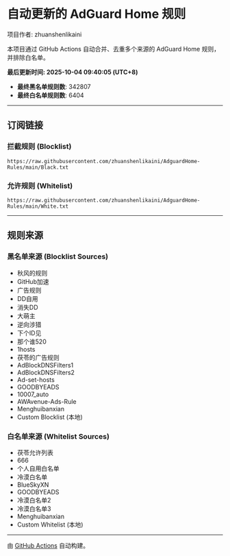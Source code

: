 # 自动更新的 AdGuard Home 规则
项目作者: zhuanshenlikaini

本项目通过 GitHub Actions 自动合并、去重多个来源的 AdGuard Home 规则，并排除白名单。

**最后更新时间: 2025-10-04 09:40:05 (UTC+8)**

- **最终黑名单规则数**: 342807
- **最终白名单规则数**: 6404

---

## 订阅链接

### 拦截规则 (Blocklist)

```
https://raw.githubusercontent.com/zhuanshenlikaini/AdguardHome-Rules/main/Black.txt
```

### 允许规则 (Whitelist)

```
https://raw.githubusercontent.com/zhuanshenlikaini/AdguardHome-Rules/main/White.txt
```

---

## 规则来源

### 黑名单来源 (Blocklist Sources)
- 秋风的规则
- GitHub加速
- 广告规则
- DD自用
- 消失DD
- 大萌主
- 逆向涉猎
- 下个ID见
- 那个谁520
- 1hosts
- 茯苓的广告规则
- AdBlockDNSFilters1
- AdBlockDNSFilters2
- Ad-set-hosts
- GOODBYEADS
- 10007_auto
- AWAvenue-Ads-Rule
- Menghuibanxian
- Custom Blocklist (本地)

### 白名单来源 (Whitelist Sources)
- 茯苓允许列表  
- 666         
- 个人自用白名单
- 冷漠白名单   
- BlueSkyXN   
- GOODBYEADS   
- 冷漠白名单2   
- 冷漠白名单3   
- Menghuibanxian   
- Custom Whitelist (本地)

---

由 [GitHub Actions](https://github.com/features/actions) 自动构建。
